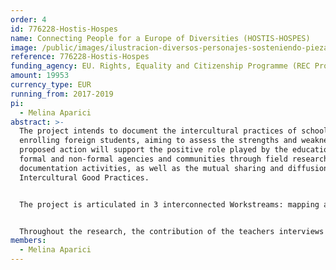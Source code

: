 ```yaml
---
order: 4
id: 776228-Hostis-Hospes
name: Connecting People for a Europe of Diversities (HOSTIS-HOSPES)
image: /public/images/ilustracion-diversos-personajes-sosteniendo-piezas-rompecabezas_53876-40806.jpg
reference: 776228-Hostis-Hospes
funding_agency: EU. Rights, Equality and Citizenship Programme (REC Progr.) 2014-2020
amount: 19953
currency_type: EUR
running_from: 2017-2019
pi:
  - Melina Aparici
abstract: >-
  The project intends to document the intercultural practices of schools
  enrolling foreign students, aiming to assess the strengths and weaknesses. The
  proposed action will support the positive role played by the educational
  formal and non-formal agencies and communities through field research and
  documentation activities, as well as the mutual sharing and diffusion of
  Intercultural Good Practices.


  The project is articulated in 3 interconnected Workstreams: mapping and investigate the multicultural challenges faced by the school system and its resilience capacity in transit migration areas (WS 1); experimenting a pilot model of intercultural learning in transit migration societies and systematization of the research’s findings framed in a pilot model’s proposal (WS 2); promoting and disseminating the “Sicilian intercultural model” for intercultural dialogue and inclusion at regional and EU level (WS 3).


  Throughout the research, the contribution of the teachers interviews will be crucial, as the outcome of the educational process mainly relies on the capabilities of teachers to transform the school in a space of active citizenship.
members:
  - Melina Aparici
---
```

